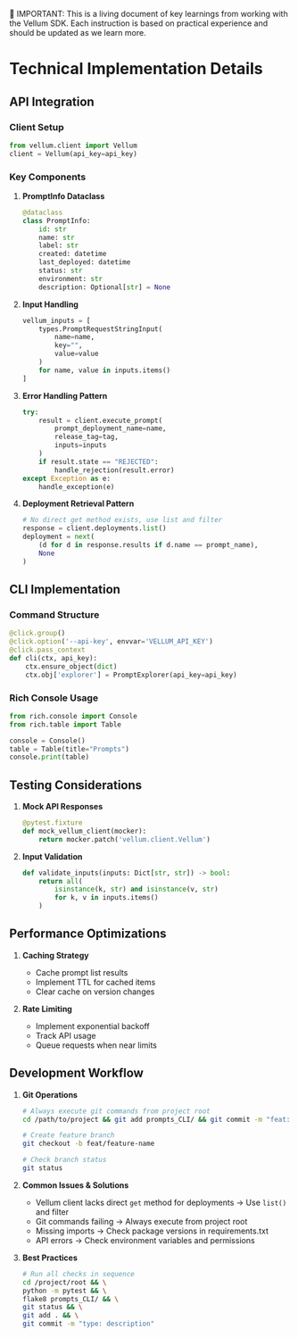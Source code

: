 🚨 IMPORTANT: This is a living document of key learnings from working with the Vellum SDK. Each instruction is based on practical experience and should be updated as we learn more.

# Technical Implementation Details

## API Integration

### Client Setup
```python
from vellum.client import Vellum
client = Vellum(api_key=api_key)
```

### Key Components

1. **PromptInfo Dataclass**
   ```python
   @dataclass
   class PromptInfo:
       id: str
       name: str
       label: str
       created: datetime
       last_deployed: datetime
       status: str
       environment: str
       description: Optional[str] = None
   ```

2. **Input Handling**
   ```python
   vellum_inputs = [
       types.PromptRequestStringInput(
           name=name,
           key="",
           value=value
       )
       for name, value in inputs.items()
   ]
   ```

3. **Error Handling Pattern**
   ```python
   try:
       result = client.execute_prompt(
           prompt_deployment_name=name,
           release_tag=tag,
           inputs=inputs
       )
       if result.state == "REJECTED":
           handle_rejection(result.error)
   except Exception as e:
       handle_exception(e)
   ```

4. **Deployment Retrieval Pattern**
   ```python
   # No direct get method exists, use list and filter
   response = client.deployments.list()
   deployment = next(
       (d for d in response.results if d.name == prompt_name),
       None
   )
   ```

## CLI Implementation

### Command Structure
```python
@click.group()
@click.option('--api-key', envvar='VELLUM_API_KEY')
@click.pass_context
def cli(ctx, api_key):
    ctx.ensure_object(dict)
    ctx.obj['explorer'] = PromptExplorer(api_key=api_key)
```

### Rich Console Usage
```python
from rich.console import Console
from rich.table import Table

console = Console()
table = Table(title="Prompts")
console.print(table)
```

## Testing Considerations

1. **Mock API Responses**
   ```python
   @pytest.fixture
   def mock_vellum_client(mocker):
       return mocker.patch('vellum.client.Vellum')
   ```

2. **Input Validation**
   ```python
   def validate_inputs(inputs: Dict[str, str]) -> bool:
       return all(
           isinstance(k, str) and isinstance(v, str)
           for k, v in inputs.items()
       )
   ```

## Performance Optimizations

1. **Caching Strategy**
   - Cache prompt list results
   - Implement TTL for cached items
   - Clear cache on version changes

2. **Rate Limiting**
   - Implement exponential backoff
   - Track API usage
   - Queue requests when near limits 

## Development Workflow

1. **Git Operations**
   ```bash
   # Always execute git commands from project root
   cd /path/to/project && git add prompts_CLI/ && git commit -m "feat: Add feature"
   
   # Create feature branch
   git checkout -b feat/feature-name
   
   # Check branch status
   git status
   ```

2. **Common Issues & Solutions**
   - Vellum client lacks direct `get` method for deployments -> Use `list()` and filter
   - Git commands failing -> Always execute from project root
   - Missing imports -> Check package versions in requirements.txt
   - API errors -> Check environment variables and permissions

3. **Best Practices**
   ```bash
   # Run all checks in sequence
   cd /project/root && \
   python -m pytest && \
   flake8 prompts_CLI/ && \
   git status && \
   git add . && \
   git commit -m "type: description"
   ```